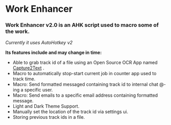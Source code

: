 # Work Enhancer

### Work Enhancer v2.0 is an AHK script used to macro some of the work.</br>

_Currently it uses AutoHotkey v2_</br>

**Its features include and may change in time:**

- Able to grab track id of a file using an Open Source OCR App named [Capture2Text](https://sourceforge.net/projects/capture2text/) .
- Macro to automatically stop-start current job in counter app used to track time.
- Macro: Send formatted messaged containing track id to internal chat @-ing a specific user.
- Macro: Send emails to a specific email address containing formatted message.
- Light and Dark Theme Support.
- Manually set the location of the track id via settings ui.
- Storing previous track ids in a file.
